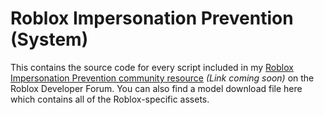 # Roblox Impersonation Prevention (System)

This contains the source code for every script included in my [Roblox Impersonation Prevention community resource]() _(Link coming soon)_ on the Roblox Developer Forum. You can also find a model download file here which contains all of the Roblox-specific assets.
